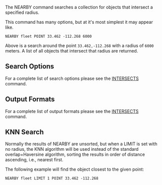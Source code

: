 <!--
layout:  index.html
title:   NEARBY - Tile38
class:   command
super:   documentation
command: nearby
-->

The NEARBY command searches a collection for objects that intersect a specified radius.

This command has many options, but at it's most simplest it may appear like.

```tile38
NEARBY fleet POINT 33.462 -112.268 6000
```

Above is a search around the point `33.462,-112.268` with a radius of `6000` meters. A list of all objects that intersect that radius are returned.


## Search Options

For a complete list of search options please see the [INTERSECTS](/commands/intersects#search-options) command.

## Output Formats

For a complete list of output formats please see the [INTERSECTS](/commands/intersects#output-formats) command.

## KNN Search
Normally the results of NEARBY are unsorted, but when a LIMIT is set with no radius, the KNN algorithm will be used instead of the standard overlap+Haversine algorithm, sorting the results in order of distance ascending, i.e., nearest first.

The following example will find the object closest to the given point:

```tile38
NEARBY fleet LIMIT 1 POINT 33.462 -112.268
```